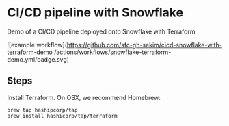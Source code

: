 # CI/CD pipeline with Snowflake
Demo of a CI/CD pipeline deployed onto Snowflake with Terraform

![example workflow](https://github.com/sfc-gh-sekim/cicd-snowflake-with-terraform-demo
/actions/workflows/snowflake-terraform-demo.yml/badge.svg)

## Steps
Install Terraform. On OSX, we recommend Homebrew:

```
brew tap hashipcorp/tap
brew install hashicorp/tap/terraform
```